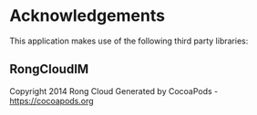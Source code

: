 # Acknowledgements
This application makes use of the following third party libraries:

## RongCloudIM

Copyright 2014 Rong Cloud
Generated by CocoaPods - https://cocoapods.org
